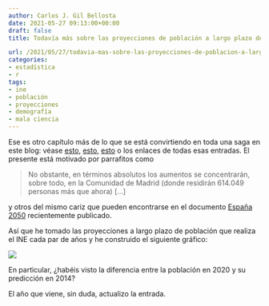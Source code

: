 ```yaml
---
author: Carlos J. Gil Bellosta
date: 2021-05-27 09:13:00+00:00
draft: false
title: Todavía más sobre las proyecciones de población a largo plazo del INE

url: /2021/05/27/todavia-mas-sobre-las-proyecciones-de-poblacion-a-largo-plazo-del-ine/
categories:
- estadística
- r
tags:
- ine
- población
- proyecciones
- demografía
- mala ciencia
---
```


Ese es otro capítulo más de lo que se está convirtiendo en toda una saga en este blog: véase [esto](https://www.datanalytics.com/2018/10/22/mas-sobre-las-proyecciones-de-poblacion-del-ine/), [esto](https://www.datanalytics.com/2014/11/14/proyecciones-estimaciones-previsiones-operaciones-y-churros/), [esto](https://www.datanalytics.com/2020/09/29/un-extracto-del-documento-metodologico-de-las-proyecciones-de-poblacion-del-ine/) o los enlaces de todas esas entradas. El presente está motivado por parrafitos como

>No obstante, en términos absolutos los aumentos se concentrarán, sobre todo, en la Comunidad de Madrid (donde residirán 614.049 personas más que ahora) [...]

y otros del mismo cariz que pueden encontrarse en el documento [España 2050](https://www.espana2050.com/) recientemente publicado.

Así que he tomado las proyecciones a largo plazo de población que realiza el INE cada par de años y he construido el siguiente gráfico:

![](/wp-uploads/2021/05/proyecciones_poblacion_ine_2014_20-1-1024x439.png)

En particular, ¿habéis visto la diferencia entre la población en 2020 y su predicción en 2014?

El año que viene, sin duda, actualizo la entrada.